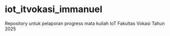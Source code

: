 # iot_itvokasi_immanuel
Repository untuk pelaporan progress mata kuliah IoT Fakultas Vokasi Tahun 2025
